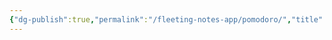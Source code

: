 ```yaml
---
{"dg-publish":true,"permalink":"/fleeting-notes-app/pomodoro/","title":"Pomodoro","tags":["gardenEntry"],"noteIcon":"","created":"2024-06-17T11:38:00.036+03:00","updated":"2024-06-17T13:43:13.053+03:00"}
---
```


